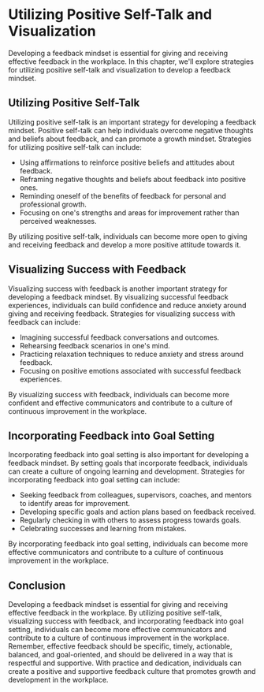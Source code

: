 Utilizing Positive Self-Talk and Visualization
========================================================================================

Developing a feedback mindset is essential for giving and receiving effective feedback in the workplace. In this chapter, we'll explore strategies for utilizing positive self-talk and visualization to develop a feedback mindset.

Utilizing Positive Self-Talk
----------------------------

Utilizing positive self-talk is an important strategy for developing a feedback mindset. Positive self-talk can help individuals overcome negative thoughts and beliefs about feedback, and can promote a growth mindset. Strategies for utilizing positive self-talk can include:

* Using affirmations to reinforce positive beliefs and attitudes about feedback.
* Reframing negative thoughts and beliefs about feedback into positive ones.
* Reminding oneself of the benefits of feedback for personal and professional growth.
* Focusing on one's strengths and areas for improvement rather than perceived weaknesses.

By utilizing positive self-talk, individuals can become more open to giving and receiving feedback and develop a more positive attitude towards it.

Visualizing Success with Feedback
---------------------------------

Visualizing success with feedback is another important strategy for developing a feedback mindset. By visualizing successful feedback experiences, individuals can build confidence and reduce anxiety around giving and receiving feedback. Strategies for visualizing success with feedback can include:

* Imagining successful feedback conversations and outcomes.
* Rehearsing feedback scenarios in one's mind.
* Practicing relaxation techniques to reduce anxiety and stress around feedback.
* Focusing on positive emotions associated with successful feedback experiences.

By visualizing success with feedback, individuals can become more confident and effective communicators and contribute to a culture of continuous improvement in the workplace.

Incorporating Feedback into Goal Setting
----------------------------------------

Incorporating feedback into goal setting is also important for developing a feedback mindset. By setting goals that incorporate feedback, individuals can create a culture of ongoing learning and development. Strategies for incorporating feedback into goal setting can include:

* Seeking feedback from colleagues, supervisors, coaches, and mentors to identify areas for improvement.
* Developing specific goals and action plans based on feedback received.
* Regularly checking in with others to assess progress towards goals.
* Celebrating successes and learning from mistakes.

By incorporating feedback into goal setting, individuals can become more effective communicators and contribute to a culture of continuous improvement in the workplace.

Conclusion
----------

Developing a feedback mindset is essential for giving and receiving effective feedback in the workplace. By utilizing positive self-talk, visualizing success with feedback, and incorporating feedback into goal setting, individuals can become more effective communicators and contribute to a culture of continuous improvement in the workplace. Remember, effective feedback should be specific, timely, actionable, balanced, and goal-oriented, and should be delivered in a way that is respectful and supportive. With practice and dedication, individuals can create a positive and supportive feedback culture that promotes growth and development in the workplace.
